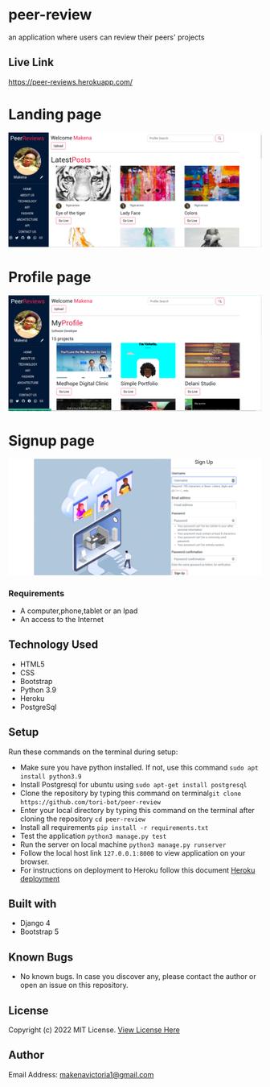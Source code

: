 # peer-review
an application where users can review their peers' projects

## Live Link
https://peer-reviews.herokuapp.com/

# Landing page
![Reviews landing page](static/images/Screenshot_2022-06-15_16-52-12.png)

# Profile page
![Reviews profile page](static/images/Screenshot_2022-06-15_16-53-25.png)

# Signup page
![Reviews signup page](static/images/Screenshot_2022-06-15_16-56-36.png)

### Requirements

* A computer,phone,tablet or an Ipad
* An access to the Internet

## Technology Used 
* HTML5
* CSS
* Bootstrap
* Python 3.9
* Heroku
* PostgreSql

## Setup
Run these commands on the terminal during setup:

* Make sure you have python installed. If not, use this command ```sudo apt install python3.9```
* Install Postgresql for ubuntu using ```sudo apt-get install postgresql```
* Clone the repository  by typing this command on terminal```git clone https://github.com/tori-bot/peer-review```
* Enter your local directory by typing this command on the terminal after cloning the repository ```cd peer-review```
* Install all requirements ```pip install -r requirements.txt```
* Test the application ```python3 manage.py test```
* Run the server on local machine ```python3 manage.py runserver```
* Follow the local host link ```127.0.0.1:8000``` to view application on your browser.
* For instructions on deployment to Heroku follow this document [Heroku deployment](https://gist.github.com/newtonkiragu/42f2500e56d9c2375a087233587eddd0)

## Built with
* Django 4
* Bootstrap 5

## Known Bugs
* No known bugs. In case you discover any, please contact the author or open an issue on this repository.

## License

Copyright (c) 2022 MIT License. [View License Here](LICENSE)


## Author
Email Address: [makenavictoria1@gmail.com](mailto:makenavictoria1@gmail.com)